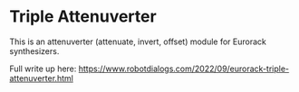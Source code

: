 # Triple Attenuverter

This is an attenuverter (attenuate, invert, offset) module for Eurorack synthesizers.

Full write up here: https://www.robotdialogs.com/2022/09/eurorack-triple-attenuverter.html